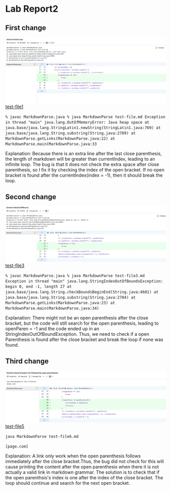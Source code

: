 # Lab Report2

## First change
![first code change](change1.png)
[test-file1](test-file.md)

`% javac MarkdownParse.java
% java MarkdownParse test-file.md
    Exception in thread "main" java.lang.OutOfMemoryError: Java heap space
    at java.base/java.lang.StringLatin1.newString(StringLatin1.java:769)
    at java.base/java.lang.String.substring(String.java:2709)
    at MarkdownParse.getLinks(MarkdownParse.java:22)
    at MarkdownParse.main(MarkdownParse.java:33
    `

Explanation: Because there is an extra line after the last close parenthesis, the length of markdown will be greater than currentIndex, leading to an infinite loop.
The bug is that it does not check the extra space after close parenthesis, so I fix it by checking the index of the open bracket. If no open bracket is found after the currentIndex(index = -1), then it should break the loop. 

## Second change
![second code change](change2.png)
[test-file3](test-file3.md)

`
% javac MarkdownParse.java
% java MarkdownParse test-file3.md
Exception in thread "main" java.lang.StringIndexOutOfBoundsException: begin 0, end -1, length 27
at java.base/java.lang.String.checkBoundsBeginEnd(String.java:4601)
at java.base/java.lang.String.substring(String.java:2704)
at MarkdownParse.getLinks(MarkdownParse.java:23)
at MarkdownParse.main(MarkdownParse.java:34)
`

Explanation: There might not be an open parenthesis after the close bracket, but the code will still search for the open parenthesis, leading to openParen = -1 and the code ended up in an StringIndexOutOfBoundException. Thus, we need to check if a open Parenthesis is found after the close bracket and break the loop if none was found.

## Third change
![Third change](change3.png)
[test-file5](test-file5.md)

`java MarkdownParse test-file6.md `

`[page.com]`

Explanation: A link only work when the open parenthesis follows immediately after the close bracket.Thus, the bug did not check for this will cause printing the content after the open parenthesis when there it is not actually a valid link in markdown grammar. The solution is to check that if the open parenthsis's index is one after the index of the close bracket. The loop should continue and search for the next open bracket.





